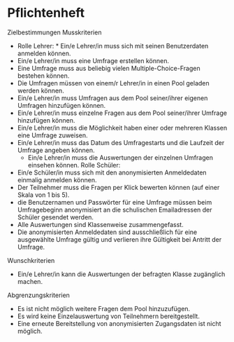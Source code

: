 # Pflichtenheft
Zielbestimmungen
Musskriterien
*	Rolle Lehrer:
		* Ein/e Lehrer/in muss sich mit seinen Benutzerdaten anmelden können.
* Ein/e Lehrer/in muss eine Umfrage erstellen können.
* Eine Umfrage muss aus beliebig vielen Multiple-Choice-Fragen bestehen können.
* Die Umfragen müssen von einem/r Lehrer/in in einen Pool geladen werden können.
* Ein/e Lehrer/in muss Umfragen aus dem Pool seiner/ihrer eigenen Umfragen hinzufügen können.
* Ein/e Lehrer/in muss einzelne Fragen aus dem Pool seiner/ihrer Umfrage hinzufügen können.
* Ein/e Lehrer/in muss die Möglichkeit haben einer oder mehreren Klassen eine Umfrage zuweisen.
* Ein/e Lehrer/in muss das Datum des Umfragestarts und die Laufzeit der Umfrage angeben können.
	* Ein/e Lehrer/in muss die Auswertungen der einzelnen Umfragen einsehen können.
Rolle Schüler:
* Ein/e Schüler/in muss sich mit den anonymisierten  Anmeldedaten einmalig anmelden können.
* Der Teilnehmer muss die Fragen per Klick bewerten können (auf einer Skala von 1 bis 5).
* die Benutzernamen und Passwörter für eine Umfrage müssen beim Umfragebeginn anonymisiert an die schulischen Emailadressen der Schüler gesendet werden.
* Alle Auswertungen sind Klassenweise zusammengefasst.
* Die anonymisierten Anmeldedaten sind ausschließlich für eine ausgewählte Umfrage gültig und verlieren ihre Gültigkeit bei Antritt der Umfrage.

Wunschkriterien
* Ein/e Lehrer/in kann die Auswertungen der befragten Klasse zugänglich machen.

Abgrenzungskriterien
* Es ist nicht möglich weitere Fragen dem Pool hinzuzufügen. 
* Es wird keine Einzelauswertung von Teilnehmern bereitgestellt. 
* Eine erneute Bereitstellung von anonymisierten Zugangsdaten ist nicht möglich.



